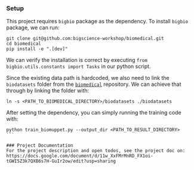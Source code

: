 ### Setup
This project requires `bigbio` package as the dependency. To install `bigbio` package, we can run:
```
git clone git@github.com:bigscience-workshop/biomedical.git
cd biomedical
pip install -e ".[dev]"
```
We can verify the installation is correct by executing `from bigbio.utils.constants import Tasks` in our python script.

Since the existing data path is hardcoded, we also need to link the `biodatasets` folder from the [`biomedical`](https://github.com/bigscience-workshop/biomedical) repository. We can achieve that through by linking the folder with:
```
ln -s <PATH_TO_BIOMEDICAL_DIRECTORY>/biodatasets ./biodatasets
```

After setting the dependency, you can simply running the training code with:
````
python train_biomuppet.py --output_dir <PATH_TO_RESULT_DIRECTORY>
```

### Project Documentation
For the project description and open todos, see the project doc on:
https://docs.google.com/document/d/11w_XxFMrMnRD_FX1oi-tGWI5Z3k7QXB6s7H-GuIr2ow/edit?usp=sharing


